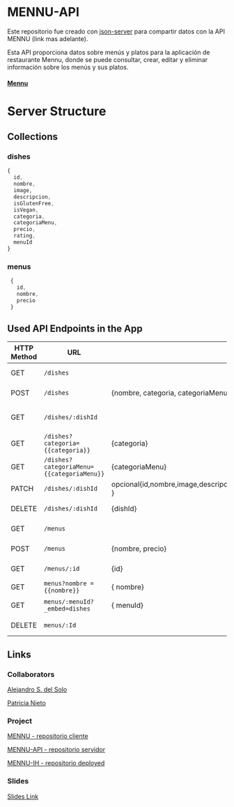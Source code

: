 
# MENNU-API

Este repositorio fue creado con [json-server](https://github.com/typicode/json-server) para compartir datos con la API MENNU (link mas adelante).

Esta API proporciona datos sobre menús y platos para la aplicación de restaurante Mennu, donde se puede consultar, crear, editar y eliminar información sobre los menús y sus platos.

#### [Mennu](https://github.com/as-Solo/mennu/tree/main)

# Server Structure

## Collections

### dishes

```javascript
{
  id,
  nombre,
  image,
  descripcion,
  isGlutenFree,
  isVegan,
  categoria,
  categoriaMenu,
  precio,
  rating,
  menuId   
}
```

### menus

```javascript
 {
   id,
   nombre,
   precio
 }
```

## Used API Endpoints in the App

| HTTP Method | URL                                       | Request Body                 | Description                                                    |
| ----------- | ---------------------------               | ---------------------------- | -------------------------------------------------------------- |
| GET         | `/dishes`                                 |                              | Sends all dishes                                               |
| POST        | `/dishes`                                 | {nombre, categoria, categoriaMenu,image, precio, rating}         | Creates a new dish                                             |
| GET         | `/dishes/:dishId`                         |                              | Sends all details of a dish                                    |
| GET         | `/dishes?categoria={{categoria}}`         |     {categoria}              | Dishes by Category                                             |
| GET         | `/dishes?categoriaMenu={{categoriaMenu}}` |       {categoriaMenu}        | Dishes by menuCategory                                         |
| PATCH       | `/dishes/:dishId`                         | opcional{id,nombre,image,descripcion,isGlutenFree,isVegan,categoria,categoriaMenu,precio,rating,menuId   }  | Edits a dish object                                            |
| DELETE      | `/dishes/:dishId`                         |    {dishId}                     | Deletes a dish object                                          |
| GET         | `/menus`                                  |                              | Sends all menus                                                |
| POST        | `/menus`                                  | {nombre, precio}               | Creates a new menu                                             |
| GET         | `/menus/:id`                              | {id}               | Get a menu by Id                                             |
| GET         |`menus?nombre = {{nombre}}`              | { nombre}               | Menu by name                                           |
| GET         |`menus/:menuId?_embed=dishes`              | { menuId}               | All dishes in a menu                                           |
| DELETE      | `menus/:Id`                                |                          | Deletes a menu object                                          |   

 
## Links

### Collaborators

[Alejandro S. del Solo](https://github.com/as-Solo)

[Patricia Nieto](https://github.com/PatriNieto)

### Project

[MENNU - repositorio cliente](https://github.com/as-Solo/mennu)

[MENNU-API - repositorio servidor](https://github.com/as-Solo/mennu-api)

[MENNU-IH - repositorio deployed](https://mennu-ih.netlify.app/)


### Slides

[Slides Link](www.your-slides-url-here.com)
